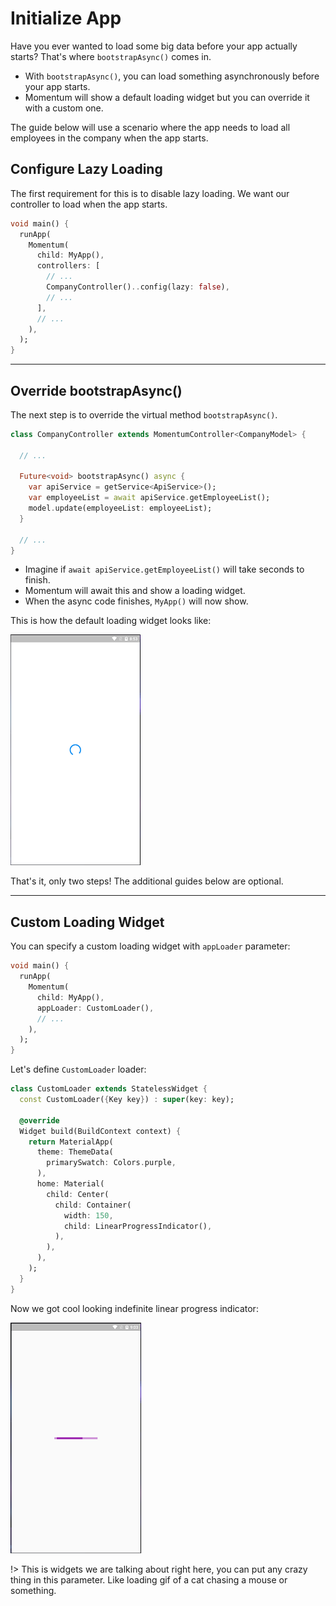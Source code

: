 # Initialize App
Have you ever wanted to load some big data before your app actually starts? That's where `bootstrapAsync()` comes in.

- With `bootstrapAsync()`, you can load something asynchronously before your app starts.
- Momentum will show a default loading widget but you can override it with a custom one. 

The guide below will use a scenario where the app needs to load all employees in the company when the app starts.

## Configure Lazy Loading
The first requirement for this is to disable lazy loading. We want our controller to load when the app starts.

```dart
void main() {
  runApp(
    Momentum(
      child: MyApp(),
      controllers: [
        // ...
        CompanyController()..config(lazy: false),
        // ...
      ],
      // ...
    ),
  );
}
```

<hr>

## Override bootstrapAsync()
The next step is to override the virtual method `bootstrapAsync()`.

```dart
class CompanyController extends MomentumController<CompanyModel> {

  // ...

  Future<void> bootstrapAsync() async {
    var apiService = getService<ApiService>();
    var employeeList = await apiService.getEmployeeList();
    model.update(employeeList: employeeList);
  }

  // ...
}
```

- Imagine if `await apiService.getEmployeeList()` will take seconds to finish.
- Momentum will await this and show a loading widget.
- When the async code finishes, `MyApp()` will now show.

This is how the default loading widget looks like:

![DefaultLoader](./images/feats/001.png)

That's it, only two steps! The additional guides below are optional.

<hr>

## Custom Loading Widget
You can specify a custom loading widget with `appLoader` parameter:

```dart
void main() {
  runApp(
    Momentum(
      child: MyApp(),
      appLoader: CustomLoader(),
      // ...
    ),
  );
}
```

Let's define `CustomLoader` loader:

```dart
class CustomLoader extends StatelessWidget {
  const CustomLoader({Key key}) : super(key: key);

  @override
  Widget build(BuildContext context) {
    return MaterialApp(
      theme: ThemeData(
        primarySwatch: Colors.purple,
      ),
      home: Material(
        child: Center(
          child: Container(
            width: 150,
            child: LinearProgressIndicator(),
          ),
        ),
      ),
    );
  }
}
```

Now we got cool looking indefinite linear progress indicator:

![CustomLoader](./images/feats/002.png)

!> This is widgets we are talking about right here, you can put any crazy thing in this parameter. Like loading gif of a cat chasing a mouse or something.